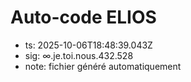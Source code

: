 # Auto-code ELIOS
- ts: 2025-10-06T18:48:39.043Z
- sig: ∞.je.toi.nous.432.528
- note: fichier généré automatiquement
